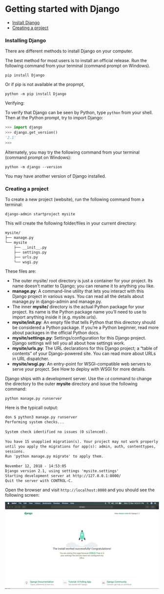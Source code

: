# Getting started with Django

* <a href="#install_django">Install Django</a>
* <a href="#creating_a_project">Creating a project</a>

<div id="install_django">

### Installing Django

There are different methods to install Django on your computer.

The best method for most users is to install an official release. Run the following command from your terminal (command prompt on Windows).

```unix
pip install Django
```

Or if pip is not available at the propmpt, 

```unix
python -m pip install Django
```

Verifying:


To verify that Django can be seen by Python, type `python` from your shell. Then at the Python prompt, try to import Django:

```python
>>> import django
>>> django.get_version()
'2.1'
>>> 
```

Alternately, you may try the following command from your terminal (command prompt on Windows):

```unix
python -m django --version
```



You may have another version of Django installed.


</div>


<div id="creating_a_project">

### Creating a project

To create a new project (website), run the following command from a terminal:

```unix
django-admin startproject mysite
```

This will create the following folder/files in your current directory:

```unix
mysite/
├── manage.py
└── mysite
    ├── __init__.py
    ├── settings.py
    ├── urls.py
    └── wsgi.py
```

These files are:

* The outer mysite/ root directory is just a container for your project. Its name doesn’t matter to Django; you can rename it to anything you like.
* **manage.py**: A command-line utility that lets you interact with this Django project in various ways. You can read all the details about manage.py in django-admin and manage.py.
* The inner **mysite/** directory is the actual Python package for your project. Its name is the Python package name you’ll need to use to import anything inside it (e.g. mysite.urls).
* **mysite/__init__.py**: An empty file that tells Python that this directory should be considered a Python package. If you’re a Python beginner, read more about packages in the official Python docs.
* **mysite/settings.py**: Settings/configuration for this Django project. Django settings will tell you all about how settings work.
* **mysite/urls.py**: The URL declarations for this Django project; a “table of contents” of your Django-powered site. You can read more about URLs in URL dispatcher.
* **mysite/wsgi.py**: An entry-point for WSGI-compatible web servers to serve your project. See How to deploy with WSGI for more details.


Django ships with a development server. Use the `cd` command to change the directory to the outer **mysite** directory and issue the following command:

```unix
python manage.py runserver
```

Here is the typicall output:

```unix
don $ python3 manage.py runserver
Performing system checks...

System check identified no issues (0 silenced).

You have 15 unapplied migration(s). Your project may not work properly until you apply the migrations for app(s): admin, auth, contenttypes, sessions.
Run 'python manage.py migrate' to apply them.

November 12, 2018 - 14:53:05
Django version 2.1, using settings 'mysite.settings'
Starting development server at http://127.0.0.1:8000/
Quit the server with CONTROL-C.
```

Open the browser and visit `http://localhost:8080` and you should see the following screen:

![](img/p1.png)

</div>

